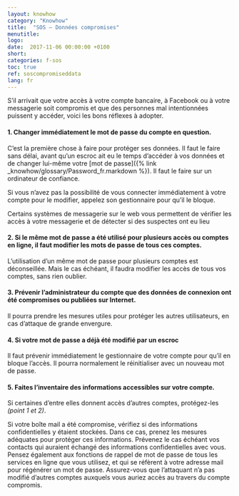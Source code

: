 ```yaml
---
layout: knowhow
category: "Knowhow"
title:  "SOS – Données compromises"
menutitle:
logo:
date:  2017-11-06 00:00:00 +0100
short:
categories: f-sos
toc: true
ref: soscompromiseddata
lang: fr
---
```


S’il arrivait que votre accès à votre compte bancaire, à Facebook ou à votre messagerie soit compromis et que des personnes mal intentionnées puissent y accéder, voici les bons réflexes à adopter.

#### 1. Changer immédiatement le mot de passe du compte en question.
C’est la première chose à faire pour protéger ses données. Il faut le faire sans délai, avant qu’un escroc ait eu le temps d’accéder à vos données et de changer lui-même votre [mot de passe]({% link _knowhow/glossary/Password_fr.markdown %}). Il faut le faire sur un ordinateur de confiance.

Si vous n’avez pas la possibilité de vous connecter immédiatement à votre compte pour le modifier, appelez son gestionnaire pour qu’il le bloque.

Certains systèmes de messagerie sur le web vous permettent de vérifier les accès à votre messagerie et de détecter si des  suspectes ont eu lieu
 
#### 2. Si le même mot de passe a été utilisé pour plusieurs accès ou comptes en ligne, il faut modifier les mots de passe de tous ces comptes.
L’utilisation d’un même mot de passe pour plusieurs comptes est déconseillée. Mais le cas échéant, il faudra modifier les accès de tous vos comptes, sans rien oublier.
 
#### 3. Prévenir l’administrateur du compte que des données de connexion ont été compromises ou publiées sur Internet.
Il pourra prendre les mesures utiles pour protéger les autres utilisateurs, en cas d’attaque de grande envergure.
 
#### 4. Si votre mot de passe a déjà été modifié par un escroc
Il faut prévenir immédiatement le gestionnaire de votre compte pour qu’il en bloque l’accès. Il pourra normalement le réinitialiser avec un nouveau mot de passe.
 
#### 5. Faites l’inventaire des informations accessibles sur votre compte.
Si certaines d’entre elles donnent accès  d’autres comptes, protégez-les *(point 1 et 2)*.

Si votre boîte mail a été compromise, vérifiez si des informations confidentielles y étaient stockées. Dans ce cas, prenez les mesures adéquates pour protéger ces informations. Prévenez le cas échéant vos contacts qui auraient échangé des informations confidentielles avec vous. Pensez également aux fonctions de rappel de mot de passe de tous les services en ligne que vous utilisez, et qui se réfèrent à votre adresse mail pour régénérer un mot de passe. Assurez-vous que l’attaquant n’a pas modifié d’autres comptes auxquels vous auriez accès au travers du compte compromis.
